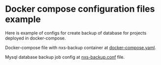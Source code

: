 # Docker compose configuration files example

Here is example of configs for create backup of database for projects deployed in docker-compose.

Docker-compose file with nxs-backup container at [docker-compose.yaml](docker-compose.yaml).

Mysql database backup job config at [nxs-backup.conf](nxs-backup.conf) file.
